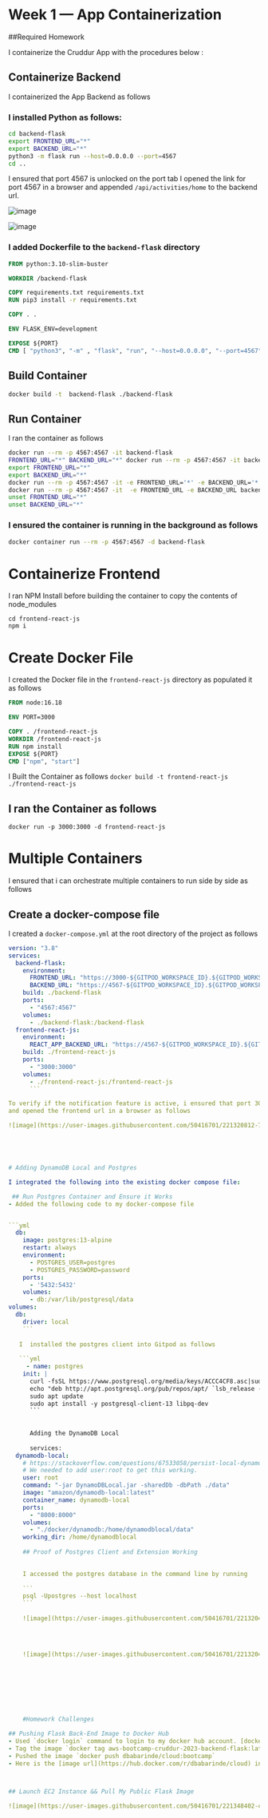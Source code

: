 # Week 1 — App Containerization

##Required Homework



I containerize the Cruddur App with the procedures below :


## Containerize Backend

I containerized the App Backend as follows

### I installed Python as follows:
```sh
cd backend-flask
export FRONTEND_URL="*"
export BACKEND_URL="*"
python3 -m flask run --host=0.0.0.0 --port=4567
cd ..
```

I ensured that port  4567 is unlocked on the port tab
I opened the link for port 4567 in a browser and appended `/api/activities/home` to the backend url.

![image](https://user-images.githubusercontent.com/50416701/221303330-4b2b20b9-3800-4be6-b62a-d465dc706038.png)

![image](https://user-images.githubusercontent.com/50416701/221303267-e48eb118-33d4-4170-9bf2-7c05725450c1.png)


### I added Dockerfile to the `backend-flask` directory

```dockerfile
FROM python:3.10-slim-buster

WORKDIR /backend-flask

COPY requirements.txt requirements.txt
RUN pip3 install -r requirements.txt

COPY . .

ENV FLASK_ENV=development

EXPOSE ${PORT}
CMD [ "python3", "-m" , "flask", "run", "--host=0.0.0.0", "--port=4567"]
```


## Build Container


```sh
docker build -t  backend-flask ./backend-flask
```


## Run Container

I ran the container as follows

```sh
docker run --rm -p 4567:4567 -it backend-flask
FRONTEND_URL="*" BACKEND_URL="*" docker run --rm -p 4567:4567 -it backend-flask
export FRONTEND_URL="*"
export BACKEND_URL="*"
docker run --rm -p 4567:4567 -it -e FRONTEND_URL='*' -e BACKEND_URL='*' backend-flask
docker run --rm -p 4567:4567 -it  -e FRONTEND_URL -e BACKEND_URL backend-flask
unset FRONTEND_URL="*"
unset BACKEND_URL="*"
```


### I ensured the container is running in the background as follows

```sh
docker container run --rm -p 4567:4567 -d backend-flask
```





# Containerize Frontend


I ran NPM Install before building the container to copy the contents of node_modules

```
cd frontend-react-js
npm i 
```

# Create Docker File


I created the Docker file in the  `frontend-react-js` directory as populated it as follows

```dockerfile
FROM node:16.18

ENV PORT=3000

COPY . /frontend-react-js
WORKDIR /frontend-react-js
RUN npm install
EXPOSE ${PORT}
CMD ["npm", "start"]
```

I Built the  Container as follows
`docker build -t frontend-react-js ./frontend-react-js`

##  I ran the Container as follows
`docker run -p 3000:3000 -d frontend-react-js`

# Multiple Containers

I ensured that i can orchestrate multiple containers to run side by side as follows

## Create a docker-compose file

I created a `docker-compose.yml` at the root directory of the project as follows

```yml
version: "3.8"
services:
  backend-flask:
    environment:
      FRONTEND_URL: "https://3000-${GITPOD_WORKSPACE_ID}.${GITPOD_WORKSPACE_CLUSTER_HOST}"
      BACKEND_URL: "https://4567-${GITPOD_WORKSPACE_ID}.${GITPOD_WORKSPACE_CLUSTER_HOST}"
    build: ./backend-flask
    ports:
      - "4567:4567"
    volumes:
      - ./backend-flask:/backend-flask
  frontend-react-js:
    environment:
      REACT_APP_BACKEND_URL: "https://4567-${GITPOD_WORKSPACE_ID}.${GITPOD_WORKSPACE_CLUSTER_HOST}"
    build: ./frontend-react-js
    ports:
      - "3000:3000"
    volumes:
      - ./frontend-react-js:/frontend-react-js
      ```

To verify if the notification feature is active, i ensured that port 3000 and 4567 are open,
and opened the frontend url in a browser as follows

![image](https://user-images.githubusercontent.com/50416701/221320812-7bc5e114-cdb5-4eb6-a622-9a0340f491f9.png)





# Adding DynamoDB Local and Postgres

I integrated the following into the existing docker compose file:

 ## Run Postgres Container and Ensure it Works
- Added the following code to my docker-compose file


```yml
  db:
    image: postgres:13-alpine
    restart: always
    environment:
      - POSTGRES_USER=postgres
      - POSTGRES_PASSWORD=password
    ports:
      - '5432:5432'
    volumes: 
      - db:/var/lib/postgresql/data
volumes:
  db:
    driver: local
    ```
    
   I  installed the postgres client into Gitpod as follows
   
   ```yml
     - name: postgres
    init: |
      curl -fsSL https://www.postgresql.org/media/keys/ACCC4CF8.asc|sudo gpg --dearmor -o /etc/apt/trusted.gpg.d/postgresql.gpg
      echo "deb http://apt.postgresql.org/pub/repos/apt/ `lsb_release -cs`-pgdg main" |sudo tee  /etc/apt/sources.list.d/pgdg.list
      sudo apt update
      sudo apt install -y postgresql-client-13 libpq-dev
      ```
      
      
      Adding the DynamoDB Local
      
      services:
  dynamodb-local:
    # https://stackoverflow.com/questions/67533058/persist-local-dynamodb-data-in-volumes-lack-permission-unable-to-open-databa
    # We needed to add user:root to get this working.
    user: root
    command: "-jar DynamoDBLocal.jar -sharedDb -dbPath ./data"
    image: "amazon/dynamodb-local:latest"
    container_name: dynamodb-local
    ports:
      - "8000:8000"
    volumes:
      - "./docker/dynamodb:/home/dynamodblocal/data"
    working_dir: /home/dynamodblocal
    
    ## Proof of Postgres Client and Extension Working

    
    I accessed the postgres database in the command line by running
    
    ```
    psql -Upostgres --host localhost
    ```
    
    ![image](https://user-images.githubusercontent.com/50416701/221320487-345d98fd-b16f-44ea-801c-29c702b481ab.png)



    
    ![image](https://user-images.githubusercontent.com/50416701/221320445-23a23179-0eec-453c-8c86-049dafe57725.png)




    
    
    
    
    #Homework Challenges

## Pushing Flask Back-End Image to Docker Hub
- Used `docker login` command to login to my docker hub account. [docker login -u "username" -p "password" docker.io]
- Tag the image `docker tag aws-bootcamp-cruddur-2023-backend-flask:latest dbabarinde/cloud:bootcamp`
- Pushed the image `docker push dbabarinde/cloud:bootcamp`
- Here is the [image url](https://hub.docker.com/r/dbabarinde/cloud) in docker hub.



## Launch EC2 Instance && Pull My Public Flask Image

![image](https://user-images.githubusercontent.com/50416701/221348402-c04411ad-6858-4d9f-b424-ecce3ead3a67.png)

